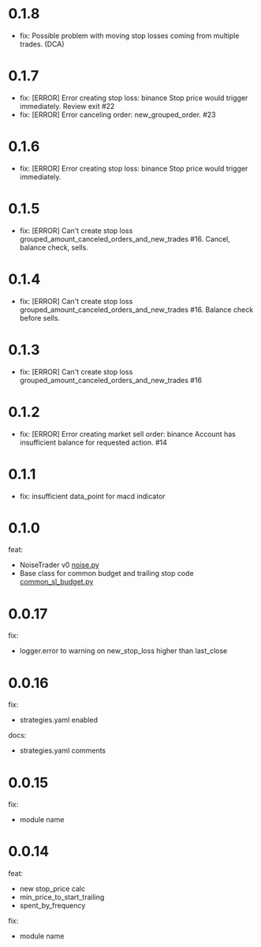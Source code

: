 # 0.1.8
- fix: Possible problem with moving stop losses coming from multiple trades. (DCA)

# 0.1.7
- fix: [ERROR] Error creating stop loss: binance Stop price would trigger immediately. Review exit #22
- fix: [ERROR] Error canceling order: new_grouped_order. #23

# 0.1.6
- fix: [ERROR] Error creating stop loss: binance Stop price would trigger immediately.

# 0.1.5
- fix: [ERROR] Can't create stop loss grouped_amount_canceled_orders_and_new_trades #16. Cancel, balance check, sells.

# 0.1.4
- fix: [ERROR] Can't create stop loss grouped_amount_canceled_orders_and_new_trades #16. Balance check before sells.

# 0.1.3
- fix: [ERROR] Can't create stop loss grouped_amount_canceled_orders_and_new_trades #16

# 0.1.2
- fix: [ERROR] Error creating market sell order: binance Account has insufficient balance for requested action. #14

# 0.1.1
- fix: insufficient data_point for macd indicator

# 0.1.0

feat: 
- NoiseTrader v0 [noise.py](elena_basics%2Fstrategies%2Fnoise.py)
- Base class for common budget and trailing stop code [common_sl_budget.py](elena_basics%2Fstrategies%2Fcommon_sl_budget.py)

# 0.0.17

fix:
- logger.error to warning on new_stop_loss higher than last_close

# 0.0.16

fix:
- strategies.yaml enabled

docs:
- strategies.yaml comments


# 0.0.15

fix:
- module name

# 0.0.14

feat: 
- new stop_price calc
- min_price_to_start_trailing
- spent_by_frequency

fix:
- module name